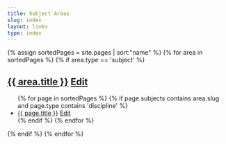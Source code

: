 ```yaml
---
title: Subject Areas
slug: index
layout: links
type: index
---
```

{% assign sortedPages = site.pages | sort:"name" %}
{% for area in sortedPages %}
{% if area.type == 'subject' %}
<h2>
  <a href="{{ site.baseurl }}{{ area.url }}">{{ area.title }}</a>
  <a href="{{ site.repourl }}/edit/{{ site.repobranch }}/subjects/{{ area.name }}" class="btn btn-default btn-xs" role="button">
    <span class="glyphicon glyphicon-edit"></span> Edit</a>
</h2>
<ul>
{% for page in sortedPages %}
{% if page.subjects contains area.slug and page.type contains 'discipline' %}
<li>
  <a href="{{ site.baseurl }}{{ page.url }}">{{ page.title }}</a>
  <a href="{{ site.repourl }}/edit/{{ site.repobranch }}/subjects/{{ page.name }}" class="btn btn-default btn-xs" role="button">
    <span class="glyphicon glyphicon-edit"></span> Edit</a>
</li>
{% endif %}
{% endfor %}
</ul>
{% endif %}
{% endfor %}
